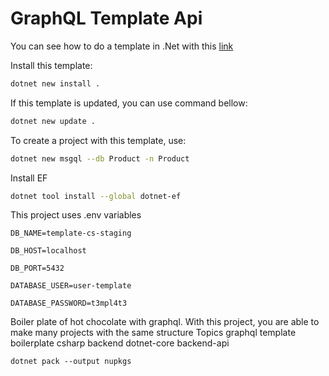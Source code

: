 # GraphQL Template Api

You can see how to do a template in .Net with this [link](https://learn.microsoft.com/en-us/dotnet/core/tools/custom-templates)

Install this template:
```bash
dotnet new install .
```

If this template is updated, you can use command bellow:
```bash
dotnet new update .
```

To create a project with this template, use:
```bash
dotnet new msgql --db Product -n Product
```

Install EF
```bash
dotnet tool install --global dotnet-ef
```

This project uses .env variables
```env
DB_NAME=template-cs-staging

DB_HOST=localhost

DB_PORT=5432

DATABASE_USER=user-template

DATABASE_PASSWORD=t3mpl4t3
```


 Boiler plate of hot chocolate with graphql. With this project, you are able to make many projects with the same structure
Topics
graphql template boilerplate csharp backend dotnet-core backend-api

```
dotnet pack --output nupkgs
```